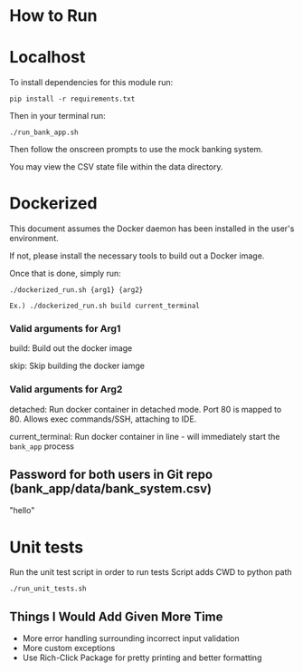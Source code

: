 # How to Run

# Localhost
To install dependencies for this module run:
```
pip install -r requirements.txt
```

Then in your terminal run:

```
./run_bank_app.sh
```

Then follow the onscreen prompts to use the mock banking system.

You may view the CSV state file within the data directory.

# Dockerized
This document assumes the Docker daemon has been installed in the user's environment.

If not, please install the necessary tools to build out a Docker image.

Once that is done, simply run:

```
./dockerized_run.sh {arg1} {arg2}

Ex.) ./dockerized_run.sh build current_terminal
```
### Valid arguments for Arg1
build: Build out the docker image

skip: Skip building the docker iamge
### Valid arguments for Arg2
detached: Run docker container in detached mode. Port 80 is mapped to 80. Allows exec commands/SSH, attaching to IDE.

current_terminal: Run docker container in line - will immediately start the `bank_app` process

## Password for both users in Git repo (bank_app/data/bank_system.csv) 
"hello"

# Unit tests
Run the unit test script in order to run tests
Script adds CWD to python path
```
./run_unit_tests.sh
```
## Things I Would Add Given More Time
- More error handling surrounding incorrect input validation
- More custom exceptions
- Use Rich-Click Package for pretty printing and better formatting